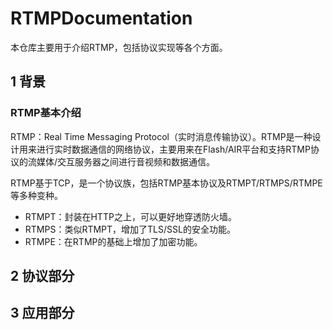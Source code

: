 # RTMPDocumentation

本仓库主要用于介绍RTMP，包括协议实现等各个方面。

## 1 背景

### RTMP基本介绍

RTMP：Real Time Messaging Protocol（实时消息传输协议）。RTMP是一种设计用来进行实时数据通信的网络协议，主要用来在Flash/AIR平台和支持RTMP协议的流媒体/交互服务器之间进行音视频和数据通信。

RTMP基于TCP，是一个协议族，包括RTMP基本协议及RTMPT/RTMPS/RTMPE等多种变种。

* RTMPT：封装在HTTP之上，可以更好地穿透防火墙。
* RTMPS：类似RTMPT，增加了TLS/SSL的安全功能。
* RTMPE：在RTMP的基础上增加了加密功能。

## 2 协议部分

## 3 应用部分


